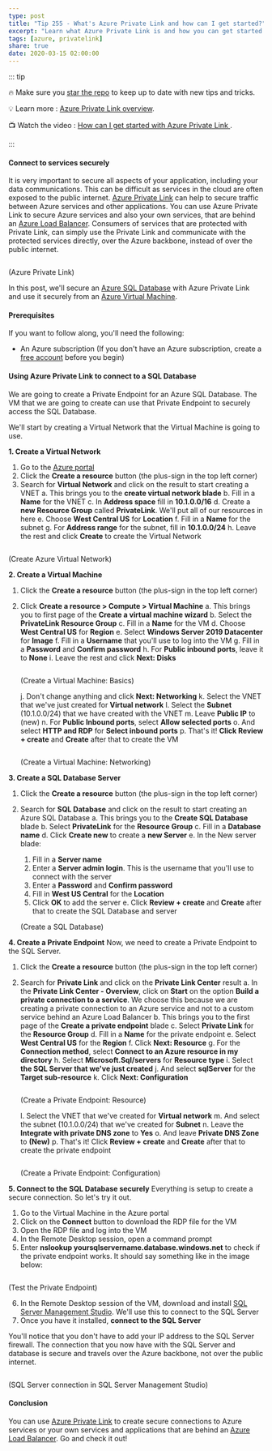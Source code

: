 ```yaml
---
type: post
title: "Tip 255 - What's Azure Private Link and how can I get started?"
excerpt: "Learn what Azure Private Link is and how you can get started with it"
tags: [azure, privatelink]
share: true
date: 2020-03-15 02:00:00
---
```


::: tip 

:fire: Make sure you [star the repo](http://azuredev.tips?WT.mc_id=azure-azuredevtips-azureappsdev) to keep up to date with new tips and tricks.

:bulb: Learn more : [Azure Private Link overview](https://docs.microsoft.com/azure/private-link/private-link-overview?WT.mc_id=docs-azuredevtips-azureappsdev). 

:tv: Watch the video : [How can I get started with Azure Private Link ](https://www.youtube.com/watch?v=311a6u0eAVw&list=PLLasX02E8BPCNCK8Thcxu-Y-XcBUbhFWC&index=4&t=0s?WT.mc_id=youtube-azuredevtips-azureappsdev).

:::

#### Connect to services securely

It is very important to secure all aspects of your application, including your data communications. This can be difficult as services in the cloud are often exposed to the public internet. [Azure Private Link](https://docs.microsoft.com/azure/private-link/private-link-overview?WT.mc_id=docs-azuredevtips-azureappsdev) can help to secure traffic between Azure services and other applications. You can use Azure Private Link to secure Azure services and also your own services, that are behind an [Azure Load Balancer](https://docs.microsoft.com/azure/load-balancer/load-balancer-overview?WT.mc_id=docs-azuredevtips-azureappsdev). Consumers of services that are protected with Private Link, can simply use the Private Link and communicate with the protected services directly, over the Azure backbone, instead of over the public internet.

<img :src="$withBase('/files/47privatelink.png')">

(Azure Private Link)

In this post, we'll secure an [Azure SQL Database](https://azure.microsoft.com/services/sql-database/?WT.mc_id=azure-azuredevtips-azureappsdev) with Azure Private Link and use it securely from an [Azure Virtual Machine](https://azure.microsoft.com/services/virtual-machines/?WT.mc_id=azure-azuredevtips-azureappsdev). 

#### Prerequisites

If you want to follow along, you'll need the following:
* An Azure subscription (If you don't have an Azure subscription, create a [free account](https://azure.microsoft.com/free/?WT.mc_id=azure-azuredevtips-azureappsdev) before you begin)

#### Using Azure Private Link to connect to a SQL Database

We are going to create a Private Endpoint for an Azure SQL Database. The VM that we are going to create can use that Private Endpoint to securely access the SQL Database.

We'll start by creating a Virtual Network that the Virtual Machine is going to use. 

**1. Create a Virtual Network**
1. Go to the [Azure portal](https://portal.azure.com/?WT.mc_id=azure-azuredevtips-azureappsdev)
2. Click the **Create a resource** button (the plus-sign in the top left corner)
3. Search for **Virtual Network** and click on the result to start creating a VNET
   a. This brings you to the **create virtual network blade**
   b. Fill in a **Name** for the VNET
   c. In **Address space** fill in **10.1.0.0/16**
   d. Create a **new Resource Group** called **PrivateLink**. We'll put all of our resources in here
   e. Choose **West Central US** for **Location**
   f. Fill in a **Name** for the subnet
   g. For **Address range** for the subnet, fill in **10.1.0.0/24**
   h. Leave the rest and click **Create** to create the Virtual Network

<img :src="$withBase('/files/47createvnet.png')">

(Create Azure Virtual Network)

**2. Create a Virtual Machine**
1. Click the **Create a resource** button (the plus-sign in the top left corner)
2. Click **Create a resource > Compute > Virtual Machine**
   a. This brings you to first page of the **Create a virtual machine wizard**
   b. Select the **PrivateLink Resource Group**
   c. Fill in a **Name** for the VM
   d. Choose **West Central US** for **Region**
   e. Select **Windows Server 2019 Datacenter** for **Image**
   f. Fill in a **Username** that you'll use to log into the VM
   g. Fill in a **Password** and **Confirm password**
   h. For **Public inbound ports**, leave it to **None**
   i. Leave the rest and click **Next: Disks**

    <img :src="$withBase('/files/47createvm1.png')">

    (Create a Virtual Machine: Basics)

   j. Don't change anything and click **Next: Networking**
   k. Select the VNET that we've just created for **Virtual network**
   l. Select the **Subnet** (10.1.0.0/24) that we have created with the VNET
   m. Leave **Public IP** to (new)
   n. For **Public Inbound ports**, select **Allow selected ports**
   o. And select **HTTP and RDP** for **Select inbound ports**
   p. That's it! **Click Review + create** and **Create** after that to create the VM
    
    <img :src="$withBase('/files/47createvm2.png')">

    (Create a Virtual Machine: Networking)

**3. Create a SQL Database Server**
1. Click the **Create a resource** button (the plus-sign in the top left corner)
2. Search for **SQL Database** and click on the result to start creating an Azure SQL Database
   a. This brings you to the **Create SQL Database** blade
   b. Select **PrivateLink** for the **Resource Group**
   c. Fill in a **Database name**
   d. Click **Create new** to create a **new Server**
   e. In the New server blade:
      1.  Fill in a **Server name**
      2.  Enter a **Server admin login**. This is the username that you'll use to connect with the server
      3.  Enter a **Password** and **Confirm password**
      4.  Fill in **West US Central** for the **Location**
      5.  Click **OK** to add the server
   e. Click **Review + create** and **Create** after that to create the SQL Database and server

    <img :src="$withBase('/files/47createsql.png')">

    (Create a SQL Database)

**4. Create a Private Endpoint**
Now, we need to create a Private Endpoint to the SQL Server.

1. Click the **Create a resource** button (the plus-sign in the top left corner)
2. Search for **Private Link** and click on the **Private Link Center** result
   a. In the **Private Link Center - Overview**, click on **Start** on the option **Build a private connection to a service**. We choose this because we are creating a private connection to an Azure service and not to a custom service behind an Azure Load Balancer
   b. This brings you to the first page of the **Create a private endpoint** blade
   c. Select **Private Link** for the **Resource Group**
   d. Fill in a **Name** for the private endpoint
   e. Select **West Central US** for the **Region**
   f. Click **Next: Resource**
   g. For the **Connection method**, select **Connect to an Azure resource in my directory**
   h. Select **Microsoft.Sql/servers** for **Resource type**
   i. Select **the SQL Server that we've just created**
   j. And select **sqlServer** for the **Target sub-resource**
   k. Click **Next: Configuration**

    <img :src="$withBase('/files/47createprivatelink1.png')">

    (Create a Private Endpoint: Resource)

   l. Select the VNET that we've created for **Virtual network**
   m. And select the subnet (10.1.0.0/24) that we've created for **Subnet**
   n. Leave the **Integrate with private DNS zone** to **Yes**
   o. And leave **Private DNS Zone** to **(New)**
   p. That's it! Click **Review + create** and **Create** after that to create the private endpoint

    <img :src="$withBase('/files/47createprivatelink2.png')">

    (Create a Private Endpoint: Configuration)

**5. Connect to the SQL Database securely**
Everything is setup to create a secure connection. So let's try it out.

1. Go to the Virtual Machine in the Azure portal
2. Click on the **Connect** button to download the RDP file for the VM
3. Open the RDP file and log into the VM
4. In the Remote Desktop session, open a command prompt
5. Enter **nslookup yoursqlservername.database.windows.net** to check if the private endpoint works. It should say something like in the image below:
   
<img :src="$withBase('/files/47nslookupinvm.png')">

(Test the Private Endpoint)

6. In the Remote Desktop session of the VM, download and install [SQL Server Management Studio](https://docs.microsoft.com/sql/ssms/download-sql-server-management-studio-ssms?WT.mc_id=docs-azuredevtips-azureappsdev). We'll use this to connect to the SQL Server
7. Once you have it installed, **connect to the SQL Server** 
 
You'll notice that you don't have to add your IP address to the SQL Server firewall. The connection that you now have with the SQL Server and database is secure and travels over the Azure backbone, not over the public internet.

<img :src="$withBase('/files/47sqlinvm.png')">

(SQL Server connection in SQL Server Management Studio)

#### Conclusion

You can use [Azure Private Link](https://docs.microsoft.com/azure/private-link/private-link-overview?WT.mc_id=docs-azuredevtips-azureappsdev) to create secure connections to Azure services or your own services and applications that are behind an [Azure Load Balancer](https://docs.microsoft.com/azure/load-balancer/load-balancer-overview?WT.mc_id=docs-azuredevtips-azureappsdev). Go and check it out!